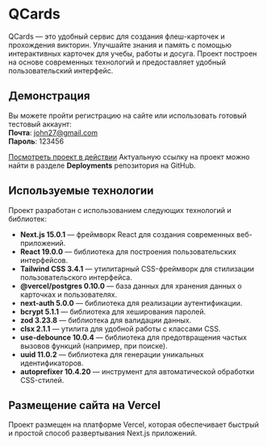 # QCards

QCards — это удобный сервис для создания флеш-карточек и прохождения викторин. Улучшайте знания и память с помощью интерактивных карточек для учебы, работы и досуга. Проект построен на основе современных технологий и предоставляет удобный пользовательский интерфейс.

## Демонстрация

Вы можете пройти регистрацию на сайте или использовать готовый тестовый аккаунт:  
**Почта**: john27@gmail.com  
**Пароль**: 123456

[Посмотреть проект в действии](https://react-next-english-cards-is6ctgcrp-egors-projects-8f89f82a.vercel.app)
Актуальную ссылку на проект можно найти в разделе **Deployments** репозитория на GitHub.

## Используемые технологии

Проект разработан с использованием следующих технологий и библиотек:

- **Next.js 15.0.1** — фреймворк React для создания современных веб-приложений.
- **React 19.0.0** — библиотека для построения пользовательских интерфейсов.
- **Tailwind CSS 3.4.1** — утилитарный CSS-фреймворк для стилизации пользовательского интерфейса.
- **@vercel/postgres 0.10.0** — база данных для хранения данных о карточках и пользователях.
- **next-auth 5.0.0** — библиотека для реализации аутентификации.
- **bcrypt 5.1.1** — библиотека для хеширования паролей.
- **zod 3.23.8** — библиотека для валидации данных.
- **clsx 2.1.1** — утилита для удобной работы с классами CSS.
- **use-debounce 10.0.4** — библиотека для предотвращения частых вызовов функций (например, при поиске).
- **uuid 11.0.2** — библиотека для генерации уникальных идентификаторов.
- **autoprefixer 10.4.20** — инструмент для автоматической обработки CSS-стилей.

## Размещение сайта на Vercel

Проект размещен на платформе Vercel, которая обеспечивает быстрый и простой способ развертывания Next.js приложений.
